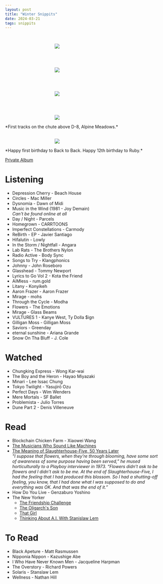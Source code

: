 ```yaml
---
layout: post
title: "Winter Snippits"
date: 2024-03-21
tags: snippits
---
```


<br>
<p align="center">
<img style="max-width: 1024px; margin: 0 0 0 -162px;" src="https://storage.googleapis.com/fkwang_blog_image_hosting/2024_03_21_winter_snippits/img1.jpg">
</p>
<br>

<br>
<p align="center">
<img style="max-width: 1024px; margin: 0 0 0 -162px;" src="https://storage.googleapis.com/fkwang_blog_image_hosting/2024_03_21_winter_snippits/img2.jpg">
</p>
<br>

<br>
<p align="center">
<img style="max-width: 1024px; margin: 0 0 0 -162px;" src="https://storage.googleapis.com/fkwang_blog_image_hosting/2024_03_21_winter_snippits/img3.jpg">
</p>
<br>

<br>
<p align="center">
<img style="max-width: 1024px; margin: 0 0 0 -162px;" src="https://storage.googleapis.com/fkwang_blog_image_hosting/2024_03_21_winter_snippits/img4.gif">
</p>
*First tracks on the chute above D-8, Alpine Meadows.*
<br>

<br>
<p align="center">
<img style="max-width: 1024px; margin: 0 0 0 -162px;" src="https://storage.googleapis.com/fkwang_blog_image_hosting/2024_03_21_winter_snippits/img5.jpg">
</p>
*Happy first birthday to Back to Back. Happy 12th birthday to Ruby.*
<br>

[Private Album](https://jstrieb.github.io/link-lock/#eyJ2IjoiMC4wLjEiLCJlIjoiTmczK2RUdjNjczNSZXFhRnRHdFdiQk5FN3BuNmlablgyN2dKU0NXSEFiZnhxSE44ZzBXQklGRHJWdGhpU3M1TURmWHdtVnFRQmRhcGd4TjR6b0VzaEtNNkhXTTRQYkdhUVhBRFFMcWg1eTY1MDdTK3F6WVBqTFl1QVF5SjdNL1VTZ1hZMFE9PSIsInMiOiJpVHRINlZ5U1hOSFlyNFZMS3VvS2hBPT0iLCJpIjoiTnBrNjViNXJWc0NYbmVmVCJ9)

# Listening

- Depression Cherry - Beach House
- Circles - Mac Miller
- Dysnomia - Dawn of Midi
- Music in the Wind (1981 - Joy Demain) \
  *Can't be found online at all*
- Day / Night - Parcels
- Homegrown - CARRTOONS
- Imperfect Constellations - Carmody
- ReBirth - EP - Javier Santiago
- Hifalutin - Lowly
- In the Storm / Nightfall - Angara
- Lab Rats - The Brothers Nylon
- Radio Active - Body Sync
- Songs to Try - Klangphonics
- Johnny - John Roseboro
- Glasshead - Tommy Newport
- Lyrics to Go Vol 2 - Kota the Friend
- AiMless - rum.gold
- Litany - Konyikeh
- Aaron Frazer - Aaron Frazer
- Mirage - mohs
- Through the Cycle - Modha
- Flowers - The Emotions
- Mirage - Glass Beams
- VULTURES 1 - Kanye West, Ty Dolla $ign
- Gilligan Moss - Gilligan Moss
- Saviors - Greenday
- eternal sunshine - Ariana Grande
- Snow On Tha Bluff - J. Cole

# Watched

- Chungking Express - Wong Kar-wai
- The Boy and the Heron - Hayao Miyazaki
- Minari - Lee Issac Chung
- Tokyo Twilight - Yasujirō Ozu
- Perfect Days - Wim Wenders
- Mere Mortals - SF Ballet
- Problemista - Julio Torres
- Dune Part 2 - Denis Villeneuve

# Read

- Blockchain Chicken Farm - Xiaowei Wang
- [The Musicians Who Sound Like Machines](https://www.theatlantic.com/culture/archive/2023/11/pinkpantheress-heaven-knows-digital-pop/675965/)
- [The Meaning of Slaughterhouse-Five, 50 Years Later](https://www.theatlantic.com/entertainment/archive/2019/03/why-slaughterhouse-five-resonates-50-years-later/586180/) \
  *"I suppose that flowers, when they’re through blooming, have some sort of awareness of some purpose having been served,” he mused horticulturally to a Playboy interviewer in 1973. “Flowers didn’t ask to be flowers and I didn’t ask to be me. At the end of Slaughterhouse-Five, I had the feeling that I had produced this blossom. So I had a shutting-off feeling, you know, that I had done what I was supposed to do and everything was OK. And that was the end of it.”*
- How Do You Live - Genzaburo Yoshino
- The New Yorker
    - [The Friendship Challenge](https://www.newyorker.com/magazine/2024/02/12/the-friendship-challenge)
    - [The Oligarch's Son](https://www.newyorker.com/magazine/2024/02/12/a-teens-fatal-plunge-into-the-london-underworld)
    - [That Girl](https://www.newyorker.com/magazine/2024/02/12/that-girl-fiction-addie-citchens)
    - [Thinking About A.I. With Stanislaw Lem](https://www.newyorker.com/science/elements/thinking-about-ai-with-stanislaw-lem)

# To Read

- Black Apeture - Matt Rasmussen
- Nipponia Nippon - Kazushige Abe
- I Who Have Never Known Men - Jacqueline Harpman
- The Overstory - Richard Powers
- Solaris - Stanslaw Lem
- Wellness - Nathan Hill
